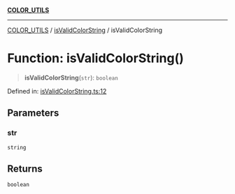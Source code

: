 [**COLOR_UTILS**](../../README.md)

***

[COLOR_UTILS](../../README.md) / [isValidColorString](../README.md) / isValidColorString

# Function: isValidColorString()

> **isValidColorString**(`str`): `boolean`

Defined in: [isValidColorString.ts:12](https://github.com/dailker/everyutil/blob/d12555c550c1d59295f536d15822ff0e97aceecb/src/color/isValidColorString.ts#L12)

## Parameters

### str

`string`

## Returns

`boolean`
